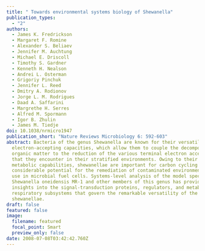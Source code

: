 ```yaml
---
title: " Towards environmental systems biology of Shewanella"
publication_types:
  - "2"
authors:
  - James K. Fredrickson
  - Margaret F. Romine
  - Alexander S. Beliaev
  - Jennifer M. Auchtung
  - Michael E. Driscoll
  - Timothy S. Gardner
  - Kenneth H. Nealson
  - Andrei L. Osterman
  - Grigoriy Pinchuk
  - Jennifer L. Reed
  - Dmitry A. Rodionov
  - Jorge L. M. Rodrigues
  - Daad A. Saffarini
  - Margrethe H. Serres
  - Alfred M. Spormann
  - Igor B. Zhulin
  - James M. Tiedje
doi: 10.1038/nrmicro1947
publication_short: "Nature Reviews Microbiology 6: 592-603"
abstract: Bacteria of the genus Shewanella are known for their versatile
  electron-accepting capacities, which allow them to couple the decomposition of
  organic matter to the reduction of the various terminal electron acceptors
  that they encounter in their stratified environments. Owing to their diverse
  metabolic capabilities, shewanellae are important for carbon cycling and have
  considerable potential for the remediation of contaminated environments and
  use in microbial fuel cells. Systems-level analysis of the model species
  Shewanella oneidensis MR-1 and other members of this genus has provided new
  insights into the signal-transduction proteins, regulators, and metabolic and
  respiratory subsystems that govern the remarkable versatility of the
  shewanellae.
draft: false
featured: false
image:
  filename: featured
  focal_point: Smart
  preview_only: false
date: 2008-07-08T03:42:42.760Z
---
```

